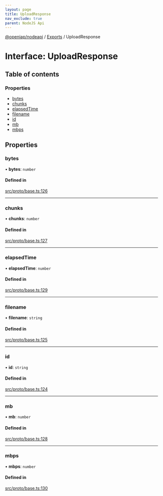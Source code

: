 ```yaml
---
layout: page
title: UploadResponse
nav_exclude: true
parent: NodeJS Api
---
```

[@openiap/nodeapi](../README.html) / [Exports](../modules.html) / UploadResponse

# Interface: UploadResponse

## Table of contents

### Properties

- [bytes](UploadResponse.html#bytes)
- [chunks](UploadResponse.html#chunks)
- [elapsedTime](UploadResponse.html#elapsedtime)
- [filename](UploadResponse.html#filename)
- [id](UploadResponse.html#id)
- [mb](UploadResponse.html#mb)
- [mbps](UploadResponse.html#mbps)

## Properties

### bytes

• **bytes**: `number`

#### Defined in

[src/proto/base.ts:126](https://github.com/openiap/nodeapi/blob/a6b5438/src/proto/base.ts#L126)

___

### chunks

• **chunks**: `number`

#### Defined in

[src/proto/base.ts:127](https://github.com/openiap/nodeapi/blob/a6b5438/src/proto/base.ts#L127)

___

### elapsedTime

• **elapsedTime**: `number`

#### Defined in

[src/proto/base.ts:129](https://github.com/openiap/nodeapi/blob/a6b5438/src/proto/base.ts#L129)

___

### filename

• **filename**: `string`

#### Defined in

[src/proto/base.ts:125](https://github.com/openiap/nodeapi/blob/a6b5438/src/proto/base.ts#L125)

___

### id

• **id**: `string`

#### Defined in

[src/proto/base.ts:124](https://github.com/openiap/nodeapi/blob/a6b5438/src/proto/base.ts#L124)

___

### mb

• **mb**: `number`

#### Defined in

[src/proto/base.ts:128](https://github.com/openiap/nodeapi/blob/a6b5438/src/proto/base.ts#L128)

___

### mbps

• **mbps**: `number`

#### Defined in

[src/proto/base.ts:130](https://github.com/openiap/nodeapi/blob/a6b5438/src/proto/base.ts#L130)
